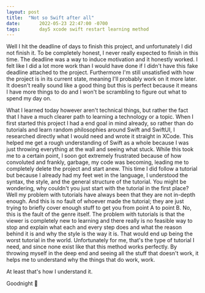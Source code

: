 ```yaml
---
layout:	post
title:	"Not so Swift after all"
date:		2022-05-23 22:47:00 -0700
tags:		day5 xcode swift restart learning method
---
```

Well I hit the deadline of days to finish this project, and unfortunately I did not finish it. To be completely honest, I never really expected to finish in this time. The deadline was a way to induce motivation and it honestly worked. I felt like I did a lot more work than I would have done if I didn't have this fake deadline attached to the project. Furthermore I'm still unsatisfied with how the project is in its current state, meaning I'll probably work on it more later. It doesn't really sound like a good thing but this is perfect because it means I have more things to do and I won't be scrambling to figure out what to spend my day on.

What I learned today however aren't technical things, but rather the fact that I have a much clearer path to learning a technology or a topic. When I first started this project I had a end goal in mind already, so rather than do tutorials and learn random philosophies around Swift and SwiftUI, I researched directly what I would need and wrote it straight in XCode. This helped me get a rough understanding of Swift as a whole because I was just throwing everything at the wall and seeing what stuck. While this took me to a certain point, I soon got extremely frustrated because of how convoluted and frankly, garbage, my code was becoming, leading me to completely delete the project and start anew. This time I did follow a tutorial but because I already had my feet wet in the language, I understood the syntax, the style, and the general structure of the tutorial. You might be wondering, why couldn't you just start with the tutorial in the first place? Well my problem with tutorials have always been that they are not in-depth enough. And this is no fault of whoever made the tutorial; they are just trying to briefly cover enough stuff to get you from point A to point B. No, this is the fault of the genre itself. The problem with tutorials is that the viewer is completely new to learning and there really is no feasible way to stop and explain what each and every step does and what the reason behind it is and why the style is the way it is. That would end up being the worst tutorial in the world. Unfortunately for me, that's the type of tutorial I need, and since none exist like that this method works perfectly. By throwing myself in the deep end and seeing all the stuff that doesn't work, it helps me to understand why the things that do work, work.

At least that's how I understand it.

Goodnight 🌙
